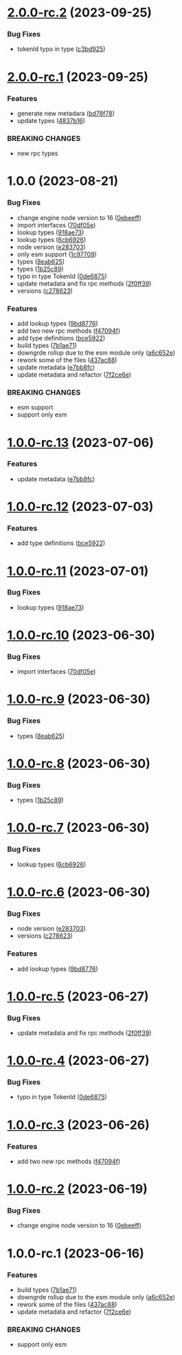 # [2.0.0-rc.2](https://github.com/mangata-finance/types/compare/v2.0.0-rc.1...v2.0.0-rc.2) (2023-09-25)


### Bug Fixes

* tokenId typo in type ([c3bd925](https://github.com/mangata-finance/types/commit/c3bd92518f68e8a7bbeac7279cc7f862b36272b3))

# [2.0.0-rc.1](https://github.com/mangata-finance/types/compare/v1.0.0...v2.0.0-rc.1) (2023-09-25)


### Features

* generate new metadara ([bd78f78](https://github.com/mangata-finance/types/commit/bd78f7881ffa8254c2e9abddd27b853598a19f7c))
* update types ([4837b16](https://github.com/mangata-finance/types/commit/4837b166a62f3a16eb804eb183325a30e78c9ea5))


### BREAKING CHANGES

* new rpc types

# 1.0.0 (2023-08-21)


### Bug Fixes

* change engine node version to 16 ([0ebeeff](https://github.com/mangata-finance/types/commit/0ebeeff03eb807d02cb7998a15bb316cb9c01ae5))
* import interfaces ([70df05e](https://github.com/mangata-finance/types/commit/70df05e392aaf22ca317c346a8ce8ed97a9e0ea9))
* lookup types ([918ae73](https://github.com/mangata-finance/types/commit/918ae73774c42fb28232259700b3235a757b3abc))
* lookup types ([6cb6926](https://github.com/mangata-finance/types/commit/6cb692676e887e9f121b09a79b8ff550e4ac8840))
* node version ([e283703](https://github.com/mangata-finance/types/commit/e2837034584ab174b4a1bf92371878f403580998))
* only esm support ([1c97709](https://github.com/mangata-finance/types/commit/1c977095f52b84902c0f5eaa0047c3d14dd5526c))
* types ([8eab625](https://github.com/mangata-finance/types/commit/8eab625940f897df532bcaa941ccb5c656e40efe))
* types ([1b25c89](https://github.com/mangata-finance/types/commit/1b25c892c016746976aa15da4e3dfec9abbb89de))
* typo in type TokenId ([0de6875](https://github.com/mangata-finance/types/commit/0de687597dde7b8472c8f9595a4f209b8d78a62c))
* update metadata and fix rpc methods ([2f0ff39](https://github.com/mangata-finance/types/commit/2f0ff3935ee5ddaf7ec43546c0daff2bdae84626))
* versions ([c278623](https://github.com/mangata-finance/types/commit/c2786237aa300e08722d6c8f3770cfb42c8c43ed))


### Features

* add lookup types ([9bd8776](https://github.com/mangata-finance/types/commit/9bd8776e391e508cba114d4c02d82dc0e1126d5c))
* add two new rpc methods ([f47094f](https://github.com/mangata-finance/types/commit/f47094fea56d63a0e29342fd2d1eb28ae35ad8d1))
* add type definitions ([bce5922](https://github.com/mangata-finance/types/commit/bce59226269ccc96f34b31f0a61332a5fa658be3))
* build types ([7b1ae71](https://github.com/mangata-finance/types/commit/7b1ae711c7d8f6af148ade46905d0c5fe2fc9912))
* downgrde rollup due to the esm module only ([a6c652e](https://github.com/mangata-finance/types/commit/a6c652efb8162f42bd62e296f70525e0f1f46b0a))
* rework some of the files ([437ac88](https://github.com/mangata-finance/types/commit/437ac885fd04a620fd145138c9bbe246db066e74))
* update metadata ([e7bb8fc](https://github.com/mangata-finance/types/commit/e7bb8fcf9db7f20bb6d9ca376dfd3eed13c7acb0))
* update metadata and refactor ([7f2ce6e](https://github.com/mangata-finance/types/commit/7f2ce6eee67fc4b04a96b15775f3f684c4f62df5))


### BREAKING CHANGES

* esm support
* support only esm

# [1.0.0-rc.13](https://github.com/mangata-finance/types/compare/v1.0.0-rc.12...v1.0.0-rc.13) (2023-07-06)


### Features

* update metadata ([e7bb8fc](https://github.com/mangata-finance/types/commit/e7bb8fcf9db7f20bb6d9ca376dfd3eed13c7acb0))

# [1.0.0-rc.12](https://github.com/mangata-finance/types/compare/v1.0.0-rc.11...v1.0.0-rc.12) (2023-07-03)


### Features

* add type definitions ([bce5922](https://github.com/mangata-finance/types/commit/bce59226269ccc96f34b31f0a61332a5fa658be3))

# [1.0.0-rc.11](https://github.com/mangata-finance/types/compare/v1.0.0-rc.10...v1.0.0-rc.11) (2023-07-01)


### Bug Fixes

* lookup types ([918ae73](https://github.com/mangata-finance/types/commit/918ae73774c42fb28232259700b3235a757b3abc))

# [1.0.0-rc.10](https://github.com/mangata-finance/types/compare/v1.0.0-rc.9...v1.0.0-rc.10) (2023-06-30)


### Bug Fixes

* import interfaces ([70df05e](https://github.com/mangata-finance/types/commit/70df05e392aaf22ca317c346a8ce8ed97a9e0ea9))

# [1.0.0-rc.9](https://github.com/mangata-finance/types/compare/v1.0.0-rc.8...v1.0.0-rc.9) (2023-06-30)


### Bug Fixes

* types ([8eab625](https://github.com/mangata-finance/types/commit/8eab625940f897df532bcaa941ccb5c656e40efe))

# [1.0.0-rc.8](https://github.com/mangata-finance/types/compare/v1.0.0-rc.7...v1.0.0-rc.8) (2023-06-30)


### Bug Fixes

* types ([1b25c89](https://github.com/mangata-finance/types/commit/1b25c892c016746976aa15da4e3dfec9abbb89de))

# [1.0.0-rc.7](https://github.com/mangata-finance/types/compare/v1.0.0-rc.6...v1.0.0-rc.7) (2023-06-30)


### Bug Fixes

* lookup types ([6cb6926](https://github.com/mangata-finance/types/commit/6cb692676e887e9f121b09a79b8ff550e4ac8840))

# [1.0.0-rc.6](https://github.com/mangata-finance/types/compare/v1.0.0-rc.5...v1.0.0-rc.6) (2023-06-30)


### Bug Fixes

* node version ([e283703](https://github.com/mangata-finance/types/commit/e2837034584ab174b4a1bf92371878f403580998))
* versions ([c278623](https://github.com/mangata-finance/types/commit/c2786237aa300e08722d6c8f3770cfb42c8c43ed))


### Features

* add lookup types ([9bd8776](https://github.com/mangata-finance/types/commit/9bd8776e391e508cba114d4c02d82dc0e1126d5c))

# [1.0.0-rc.5](https://github.com/mangata-finance/types/compare/v1.0.0-rc.4...v1.0.0-rc.5) (2023-06-27)


### Bug Fixes

* update metadata and fix rpc methods ([2f0ff39](https://github.com/mangata-finance/types/commit/2f0ff3935ee5ddaf7ec43546c0daff2bdae84626))

# [1.0.0-rc.4](https://github.com/mangata-finance/types/compare/v1.0.0-rc.3...v1.0.0-rc.4) (2023-06-27)


### Bug Fixes

* typo in type TokenId ([0de6875](https://github.com/mangata-finance/types/commit/0de687597dde7b8472c8f9595a4f209b8d78a62c))

# [1.0.0-rc.3](https://github.com/mangata-finance/types/compare/v1.0.0-rc.2...v1.0.0-rc.3) (2023-06-26)


### Features

* add two new rpc methods ([f47094f](https://github.com/mangata-finance/types/commit/f47094fea56d63a0e29342fd2d1eb28ae35ad8d1))

# [1.0.0-rc.2](https://github.com/mangata-finance/types/compare/v1.0.0-rc.1...v1.0.0-rc.2) (2023-06-19)


### Bug Fixes

* change engine node version to 16 ([0ebeeff](https://github.com/mangata-finance/types/commit/0ebeeff03eb807d02cb7998a15bb316cb9c01ae5))

# 1.0.0-rc.1 (2023-06-16)


### Features

* build types ([7b1ae71](https://github.com/mangata-finance/types/commit/7b1ae711c7d8f6af148ade46905d0c5fe2fc9912))
* downgrde rollup due to the esm module only ([a6c652e](https://github.com/mangata-finance/types/commit/a6c652efb8162f42bd62e296f70525e0f1f46b0a))
* rework some of the files ([437ac88](https://github.com/mangata-finance/types/commit/437ac885fd04a620fd145138c9bbe246db066e74))
* update metadata and refactor ([7f2ce6e](https://github.com/mangata-finance/types/commit/7f2ce6eee67fc4b04a96b15775f3f684c4f62df5))


### BREAKING CHANGES

* support only esm
